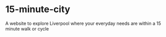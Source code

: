 # 15-minute-city
A website to explore Liverpool where your everyday needs are within a 15 minute walk or cycle
